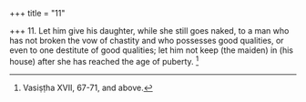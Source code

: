 +++
title = "11"

+++
11. Let him give his daughter, while she still goes naked, to a man who has not broken the vow of chastity and who possesses good qualities, or even to one destitute of good qualities; let him not keep (the maiden) in (his house) after she has reached the age of puberty. [^7] 


[^7]:  Vasiṣṭha XVII, 67-71, and above.
